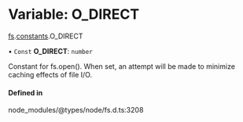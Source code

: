 # Variable: O\_DIRECT

[fs](../modules/fs.md).[constants](../modules/fs.constants.md).O_DIRECT

• `Const` **O\_DIRECT**: `number`

Constant for fs.open(). When set, an attempt will be made to minimize caching effects of file I/O.

#### Defined in

node_modules/@types/node/fs.d.ts:3208
